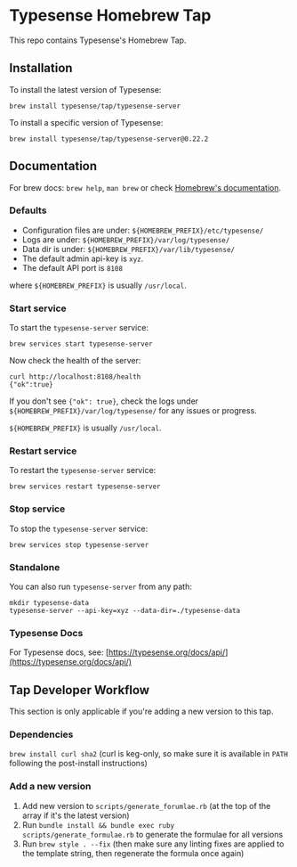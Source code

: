 # Typesense Homebrew Tap

This repo contains Typesense's Homebrew Tap.

## Installation

To install the latest version of Typesense:

```
brew install typesense/tap/typesense-server
```

To install a specific version of Typesense:

```
brew install typesense/tap/typesense-server@0.22.2
```

## Documentation

For brew docs: `brew help`, `man brew` or check [Homebrew's documentation](https://docs.brew.sh).

### Defaults

- Configuration files are under: `${HOMEBREW_PREFIX}/etc/typesense/`
- Logs are under: `${HOMEBREW_PREFIX}/var/log/typesense/`
- Data dir is under: `${HOMEBREW_PREFIX}/var/lib/typesense/`
- The default admin api-key is `xyz`.
- The default API port is `8108`

where `${HOMEBREW_PREFIX}` is usually `/usr/local`.

### Start service

To start the `typesense-server` service:

```
brew services start typesense-server
```

Now check the health of the server:

```
curl http://localhost:8108/health
{"ok":true}
```

If you don't see `{"ok": true}`, check the logs under `${HOMEBREW_PREFIX}/var/log/typesense/` for any issues or progress.

`${HOMEBREW_PREFIX}` is usually `/usr/local`.

### Restart service

To restart the `typesense-server` service:

```
brew services restart typesense-server
```

### Stop service

To stop the `typesense-server` service:

```
brew services stop typesense-server
```

### Standalone

You can also run `typesense-server` from any path:

```
mkdir typesense-data
typesense-server --api-key=xyz --data-dir=./typesense-data
```

### Typesense Docs

For Typesense docs, see: [https://typesense.org/docs/api/](https://typesense.org/docs/api/)

## Tap Developer Workflow

This section is only applicable if you're adding a new version to this tap.

### Dependencies

`brew install curl sha2` (curl is keg-only, so make sure it is available in `PATH` following the post-install instructions)

### Add a new version

1. Add new version to `scripts/generate_forumlae.rb` (at the top of the array if it's the latest version)
2. Run `bundle install && bundle exec ruby scripts/generate_formulae.rb` to generate the formulae for all versions
3. Run `brew style . --fix` (then make sure any linting fixes are applied to the template string, then regenerate the formula once again)
